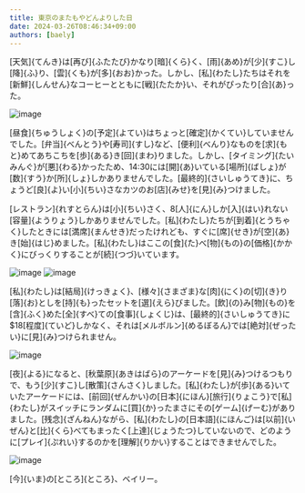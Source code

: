 ```yaml
---
title: 東京のまたもやどんよりした日
date: 2024-03-26T08:46:34+09:00
authors: [baely]
---
```

[天気]{てんき}は[再び]{ふたたび}かなり[暗]{くら}く、[雨]{あめ}が[少]{すこ}し[降]{ふ}り、[雲]{くも}が[多]{おお}かった。しかし、[私]{わたし}たちはそれを[新鮮]{しんせん}なコーヒーとともに[戦]{たたか}い、それがぴったり[合]{あ}った。

![image](https://github.com/devhou-se/www-jp/assets/5674656/8c7ea4ee-fa2e-432a-b520-7b1a3339d73e)

[昼食]{ちゅうしょく}の[予定]{よてい}はちょっと[確定]{かくてい}していませんでした。[弁当]{べんとう}や[寿司]{すし}など、[便利]{べんり}なものを[求]{もと}めてあちこちを[歩]{ある}き[回]{まわ}りました。しかし、[タイミング]{たいみんぐ}が[悪]{わる}かったため、14:30には[開]{あ}いている[場所]{ばしょ}が[数]{すう}か[所]{しょ}しかありませんでした。[最終的]{さいしゅうてき}に、ちょうど[良]{よ}い[小]{ちい}さなカツのお[店]{みせ}を[見]{み}つけました。

[レストラン]{れすとらん}は[小]{ちい}さく、8[人]{にん}しか[入]{はい}れない[容量]{ようりょう}しかありませんでした。[私]{わたし}たちが[到着]{とうちゃく}したときには[満席]{まんせき}だったけれども、すぐに[席]{せき}が[空]{あ}き[始]{はじ}めました。[私]{わたし}はここの[食]{た}べ[物]{もの}の[価格]{かかく}にびっくりすることが[続]{つづ}いています。

![image](https://github.com/devhou-se/www-jp/assets/5674656/b2c62e97-32fe-4344-8af1-7bf9f0609760)
![image](https://github.com/devhou-se/www-jp/assets/5674656/f8501942-ecae-48b8-9a64-d6eb6caa8dfe)

[私]{わたし}は[結局]{けっきょく}、[様々]{さまざま}な[肉]{にく}の[切]{き}り[落]{お}としを[持]{も}ったセットを[選]{えら}びました。[飲]{の}み[物]{もの}を[含]{ふく}めた[全]{すべ}ての[食事]{しょくじ}は、[最終的]{さいしゅうてき}に$18[程度]{ていど}しかなく、それは[メルボルン]{めるぼるん}では[絶対]{ぜったい}に[見]{み}つけられません。

![image](https://github.com/devhou-se/www-jp/assets/5674656/34344e02-1fb0-4673-999e-bc4de32cd688)

[夜]{よる}になると、[秋葉原]{あきはばら}のアーケードを[見]{み}つけるつもりで、もう[少]{すこ}し[散策]{さんさく}しました。[私]{わたし}が[歩]{ある}いていたアーケードには、[前回]{ぜんかい}の[日本]{にほん}[旅行]{りょこう}で[私]{わたし}がスイッチにランダムに[買]{か}ったまさにその[ゲーム]{げーむ}がありました。[残念]{ざんねん}ながら、[私]{わたし}の[日本語]{にほんご}は[以前]{いぜん}と[比]{くら}べてもまったく[上達]{じょうたつ}していないので、どのように[プレイ]{ぷれい}するのかを[理解]{りかい}することはできませんでした。

![image](https://github.com/devhou-se/www-jp/assets/5674656/3dac97a7-553e-4864-b6fd-9761246ee4b7)

[今]{いま}の[ところ]{ところ}、ベイリー。